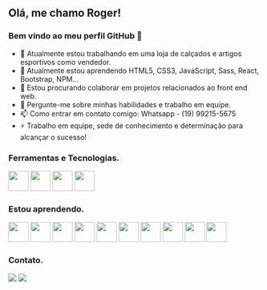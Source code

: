 ## Olá, me chamo Roger! 
### Bem vindo ao meu perfil GitHub 👋

- 🔭 Atualmente estou trabalhando em uma loja de calçados e artigos esportivos como vendedor.
- 🌱 Atualmente estou aprendendo HTML5, CSS3, JavaScript, Sass, React, Bootstrap, NPM...
- 👯 Estou procurando colaborar em projetos relacionados ao front end web.
- 💬 Pergunte-me sobre minhas habilidades e trabalho em equipe.
- 📫 Como entrar em contato comigo: Whatsapp - (19) 99215-5675
- ⚡ Trabalho em equipe, sede de conhecimento e determinação para alcançar o sucesso!

### Ferramentas e Tecnologias.
<div>
<img src="https://cdn.jsdelivr.net/gh/devicons/devicon/icons/html5/html5-original-wordmark.svg" width="40" height="40" />
<img src="https://cdn.jsdelivr.net/gh/devicons/devicon/icons/css3/css3-original-wordmark.svg" width="40" height="40" />
<img src="https://cdn.jsdelivr.net/gh/devicons/devicon/icons/bootstrap/bootstrap-original-wordmark.svg" width="40" height="40" />
<img src="https://cdn.jsdelivr.net/gh/devicons/devicon/icons/figma/figma-original.svg" width="40" height="40" />
</div>

### Estou aprendendo.

<img src="https://cdn.jsdelivr.net/gh/devicons/devicon/icons/javascript/javascript-original.svg" width="40" height="40"/>
<img src="https://cdn.jsdelivr.net/gh/devicons/devicon/icons/react/react-original-wordmark.svg" width="40" height="40" />
<img src="https://cdn.jsdelivr.net/gh/devicons/devicon/icons/wordpress/wordpress-original.svg" width="40" height="40"/>
<img src="https://cdn.jsdelivr.net/gh/devicons/devicon/icons/redux/redux-original.svg" width="40" height="40"/>
<img src="https://cdn.jsdelivr.net/gh/devicons/devicon/icons/vuejs/vuejs-original-wordmark.svg" width="40" height="40"/>
<img src="https://cdn.jsdelivr.net/gh/devicons/devicon/icons/jquery/jquery-original-wordmark.svg" width="40" height="40"/>
<img src="https://cdn.jsdelivr.net/gh/devicons/devicon/icons/woocommerce/woocommerce-original-wordmark.svg" width="40" height="40"/>
<img src="https://cdn.jsdelivr.net/gh/devicons/devicon/icons/npm/npm-original-wordmark.svg" width="40" height="40"/>
<img src="https://cdn.jsdelivr.net/gh/devicons/devicon/icons/sass/sass-original.svg" width="40" height="40"/>
<img src="https://cdn.jsdelivr.net/gh/devicons/devicon/icons/xd/xd-plain.svg" width="40" height="40"/>

          
### Contato.

<div>
<a href = "roger201015@gmail.com"><img src="https://img.shields.io/badge/Gmail-D14836?style=for-the-badge&logo=gmail&logoColor=white" target="_blank"></a>
<a href="https://www.linkedin.com/in/rogerlopesdev/" target="_blank"><img src="https://img.shields.io/badge/-LinkedIn-%230077B5?style=for-the-badge&logo=linkedin&logoColor=white" target="_blank"></a>   
</div>
          
